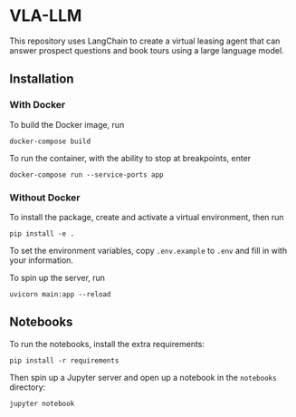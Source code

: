 # VLA-LLM

This repository uses LangChain to create a virtual leasing agent that can answer prospect questions and book tours
using a large language model.

## Installation

### With Docker

To build the Docker image, run

```
docker-compose build
```

To run the container, with the ability to stop at breakpoints, enter

```
docker-compose run --service-ports app
```

### Without Docker

To install the package, create and activate a virtual environment, then run

```
pip install -e .
```

To set the environment variables, copy `.env.example` to `.env` and fill in with your information.

To spin up the server, run

```
uvicorn main:app --reload
```

## Notebooks

To run the notebooks, install the extra requirements:

```
pip install -r requirements
```

Then spin up a Jupyter server and open up a notebook in the `notebooks` directory:

```
jupyter notebook
```
